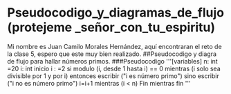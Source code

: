 # Pseudocodigo_y_diagramas_de_flujo (protejeme _señor_con_tu_espiritu)
Mi nombre es Juan Camilo Morales Hernández, aquí encontraran el reto de la clase 5, espero que este muy bien realizado.
##Pseudocodigo  y diagra de flujo para hallar números primos.
###Pseudocodigo
'''[variables]
n: int =20
i: int
inicio
 i : =2
 si modulo (i, desde 1 hasta i) == 0
   mientras (i solo sea divisible por 1 y por i) entonces
          escribir ("i es número primo")
   sino
           escribir ("i no es número primo")
           i=i+1
           mientras (i < n)
        Fin mientras
 fin
'''
